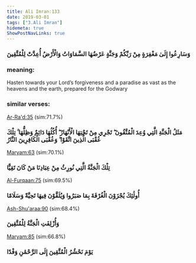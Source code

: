 ```yaml
---
title: Ali Imran:133
date: 2019-03-01
tags: ["3.Ali Imran"]
hidemeta: true 
ShowPostNavLinks: true 
---
```

### وَسَارِعُوا إِلَىٰ مَغْفِرَةٍ مِنْ رَبِّكُمْ وَجَنَّةٍ عَرْضُهَا السَّمَاوَاتُ وَالْأَرْضُ أُعِدَّتْ لِلْمُتَّقِينَ
### meaning: 
Hasten towards your Lord’s forgiveness and a paradise as vast as the heavens and the earth, prepared for the Godwary
### similar verses: 

[Ar-Ra'd:35](/13/35) (sim:71.7%)

### مَثَلُ الْجَنَّةِ الَّتِي وُعِدَ الْمُتَّقُونَ ۖ تَجْرِي مِنْ تَحْتِهَا الْأَنْهَارُ ۖ أُكُلُهَا دَائِمٌ وَظِلُّهَا ۚ تِلْكَ عُقْبَى الَّذِينَ اتَّقَوْا ۖ وَعُقْبَى الْكَافِرِينَ النَّارُ

[Maryam:63](/19/63) (sim:70.1%)

### تِلْكَ الْجَنَّةُ الَّتِي نُورِثُ مِنْ عِبَادِنَا مَنْ كَانَ تَقِيًّا

[Al-Furqaan:75](/25/75) (sim:69.5%)

### أُولَٰئِكَ يُجْزَوْنَ الْغُرْفَةَ بِمَا صَبَرُوا وَيُلَقَّوْنَ فِيهَا تَحِيَّةً وَسَلَامًا

[Ash-Shu'araa:90](/26/90) (sim:68.4%)

### وَأُزْلِفَتِ الْجَنَّةُ لِلْمُتَّقِينَ

[Maryam:85](/19/85) (sim:66.8%)

### يَوْمَ نَحْشُرُ الْمُتَّقِينَ إِلَى الرَّحْمَٰنِ وَفْدًا
